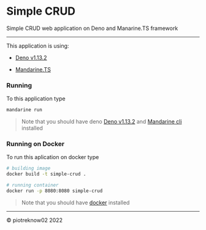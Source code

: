 # Simple CRUD

Simple CRUD web application on Deno and Manarine.TS framework

---

This application is using:

- [Deno v1.13.2](https://deno.land/)

- [Mandarine.TS](https://www.mandarinets.org)

### Running

To this application type

```bash
mandarine run
```

> Note that you should have deno [Deno v1.13.2](https://deno.land/) and [Mandarine cli](https://deno.land/x/mandarinets@v2.1.1/docs/web/mandarine/mandarine-cli/introduction.md) installed

### Running on Docker

To run this aplication on docker type

```bash
# building image
docker build -t simple-crud .

# running container
docker run -p 8080:8080 simple-crud
```

> Note that you should have [docker](https://www.docker.com) installed

---

© piotreknow02 2022
